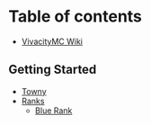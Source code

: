 # Table of contents

* [VivacityMC Wiki](README.md)

## Getting Started

* [Towny](getting-started/towny.md)
* [Ranks](getting-started/ranks/README.md)
  * [Blue Rank](getting-started/ranks/blue-rank.md)
